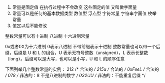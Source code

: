 1. 常量是固定值 在执行过程中不会改变 这些固定的值 又叫做字面量
2. 常量可以是任何的基本数据类型   数值型 浮点型 字符常量 字符串字面值  枚举常量
3. 值定以后不能修改 


整数常量可以有十进制 八进制 十六进制常量

0x或者0X为十六进制
0表示八进制
不带前缀表示十进制
整数常量也可以带一个后缀，后缀是 U 和 L 的组合，U 表示无符号整数（unsigned），L 表示长整数（long）。后缀可以是大写，也可以是小写，U 和 L 的顺序任意

下面列举几个整数常量的实例：
212         /* 合法的 */
215u        /* 合法的 */
0xFeeL      /* 合法的 */
078         /* 非法的：8 不是八进制的数字 */
032UU       /* 非法的：不能重复后缀 */
